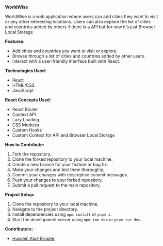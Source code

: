 **WorldWise**

WorldWise is a web application where users can add cities they want to visit or any other interesting locations. Users can also explore the list of cities and countries added by others if there is a API but for now it's just Browser Local Storage

**Features:**

- Add cities and countries you want to visit or explore.
- Browse through a list of cities and countries added by other users.
- Interact with a user-friendly interface built with React.

**Technologies Used:**

- React
- HTML/CSS
- JavaScript

**React Concepts Used:**

- React Router
- Context API
- Lazy Loading
- CSS Modules
- Custom Hooks
- Custom Context for API and Browser Local Storage

**How to Contribute:**

1. Fork the repository.
2. Clone the forked repository to your local machine.
3. Create a new branch for your feature or bug fix.
4. Make your changes and test them thoroughly.
5. Commit your changes with descriptive commit messages.
6. Push your changes to your forked repository.
7. Submit a pull request to the main repository.

**Project Setup:**

1. Clone the repository to your local machine.
2. Navigate to the project directory.
3. Install dependencies using `npm install` or `pnpm i`.
4. Start the development server using `npm run dev` or `pnpm run dev`.

**Contributors:**

- [Hussein Abd-Elkader](https://github.com/Hussein119)
